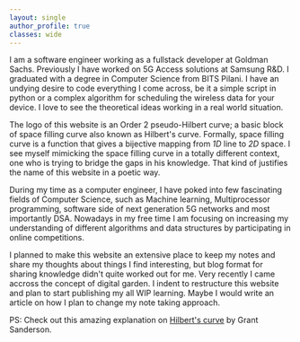 ```yaml
---
layout: single
author_profile: true
classes: wide
---
```


I am a software engineer working as a fullstack developer at Goldman Sachs. Previously I have worked on 5G Access solutions at Samsung R&D. I graduated with a degree in Computer Science from BITS Pilani.
I have an undying desire to code everything I come across, be it a simple script in python or a complex algorithm for scheduling the wireless data for your device.
I love to see the theoretical ideas working in a real world situation.

The logo of this website is an Order 2 pseudo-Hilbert curve; a basic block of space filling curve also known as Hilbert's curve.
Formally, space filling curve is a function that gives a bijective mapping from *1D* line to *2D* space.
I see myself mimicking the space filling curve in a totally different context, one who is trying to bridge the gaps in his knowledge.
That kind of justifies the name of this website in a poetic way.

During my time as a computer engineer, I have poked into few fascinating fields of Computer Science, such as Machine learning, Multiprocessor programming, software side of next generation 5G networks and most importantly DSA. Nowadays in my free time I am focusing on increasing my understanding of different algorithms and data structures by participating in online competitions.

I planned to make this website an extensive place to keep my notes and share my thoughts about things I find interesting, but blog format for sharing knowledge didn't quite worked out for me.
Very recently I came accross the concept of digital garden. I indent to restructure this website and plan to start publishing my all WIP learning. Maybe I would write an article on how I plan to
change my note taking approach.

PS: Check out this amazing explanation on [Hilbert's curve](https://www.youtube.com/watch?v=3s7h2MHQtxc) by Grant Sanderson.
